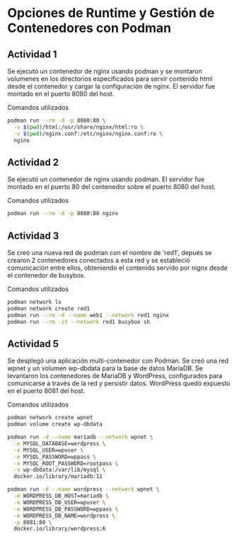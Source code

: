 
# Opciones de Runtime y Gestión de Contenedores con Podman

## Actividad 1

Se ejecutó un contenedor de nginx usando podman y se montaron volumenes en los directorios
especificados para servir contenido html desde el contenedor y cargar la configuración
de nginx. El servidor fue montado en el puerto 8080 del host.

Comandos utilizados

```bash
podman run --rm -d -p 8080:80 \
  -v $(pwd)/html:/usr/share/nginx/html:ro \
  -v $(pwd)/nginx.conf:/etc/nginx/nginx.conf:ro \
  nginx
```

## Actividad 2

Se ejecutó un contenedor de nginx usando podman. El servidor fue montado en el
puerto 80 del contenedor sobre el puerto 8080 del host.

Comandos utilizados

```bash
podman run --rm -d -p 8080:80 nginx
```

## Actividad 3

Se creó una nueva red de podman con el nombre de 'red1', depués se crearon 2 contenedores
conectados a esta red y se estableció comunicación entre ellos, obteniendo el contenido
servido por nignx desde el contenedor de busybox.

Comandos utilizados

```bash
podman network ls
podman network create red1
podman run --rm -d --name web1 --network red1 nginx
podman run --rm -it --network red1 busybox sh
```

## Actividad 5

Se desplegó una aplicación multi-contenedor con Podman.
Se creó una red wpnet y un volumen wp-dbdata para la base de datos MariaDB.
Se levantaron los contenedores de MariaDB y WordPress, configurados para
comunicarse a través de la red y persistir datos. WordPress quedó expuesto en el
puerto 8081 del host.

Comandos utilizados

```bash
podman network create wpnet
podman volume create wp-dbdata

podman run -d --name mariadb --network wpnet \
  -e MYSQL_DATABASE=wordpress \
  -e MYSQL_USER=wpuser \
  -e MYSQL_PASSWORD=wppass \
  -e MYSQL_ROOT_PASSWORD=rootpass \
  -v wp-dbdata:/var/lib/mysql \
  docker.io/library/mariadb:11

podman run -d --name wordpress --network wpnet \
  -e WORDPRESS_DB_HOST=mariadb \
  -e WORDPRESS_DB_USER=wpuser \
  -e WORDPRESS_DB_PASSWORD=wppass \
  -e WORDPRESS_DB_NAME=wordpress \
  -p 8081:80 \
  docker.io/library/wordpress:6
```
